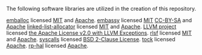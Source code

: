 The following software libraries are utilized in the creation of this repository.

[emballoc](https://github.com/jfrimmel/emballoc) licensed [MIT](https://github.com/llvm/llvm-project/blob/main/LICENSE.TXT) and [Apache](https://github.com/jfrimmel/emballoc/blob/main/LICENSE-APACHE).
[embassy](https://github.com/embassy-rs/embassy) licensed [MIT](https://github.com/embassy-rs/embassy/blob/main/LICENSE-MIT) [CC-BY-SA](https://github.com/embassy-rs/embassy/blob/main/LICENSE-CC-BY-SA) and [Apache](https://github.com/embassy-rs/embassy/blob/main/LICENSE-Apache)
[linked-list-allocator](https://github.com/rust-osdev/linked-list-allocator) licensed [MIT](https://github.com/rust-osdev/linked-list-allocator/blob/main/LICENSE-MIT) and [Apache](https://github.com/rust-osdev/linked-list-allocator/blob/main/LICENSE-APACHE).
[LLVM project](https://github.com/llvm/llvm-project) licensed [the Apache License v2.0 with LLVM Exceptions](https://github.com/llvm/llvm-project/blob/main/LICENSE.TXT).
[rlsf](https://github.com/yvt/rlsf) licensed [MIT](https://github.com/yvt/rlsf/blob/main/LICENSE-MIT) and [Apache](https://github.com/yvt/rlsf/blob/main/LICENSE-APACHE).
[syscalls](https://github.com/jasonwhite/syscalls) licensed [BSD 2-Clause License](https://github.com/jasonwhite/syscalls/blob/main/LICENSE).
[tock](https://github.com/tock/tock) licensed [Apache](https://github.com/tock/tock/blob/master/LICENSE-APACHE).
[rp-hal](https://github.com/rp-rs/rp-hal) licensed [Apache](https://github.com/rp-rs/rp-hal/blob/main/LICENSE-APACHE).
